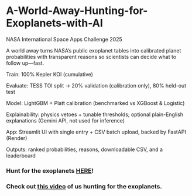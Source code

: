 # A-World-Away-Hunting-for-Exoplanets-with-AI
NASA International Space Apps Challenge 2025



A world away turns NASA’s public exoplanet tables into calibrated planet probabilities with transparent reasons so scientists can decide what to follow up—fast.

Train: 100% Kepler KOI (cumulative)

Evaluate: TESS TOI split → 20% validation (calibration only), 80% held-out test

Model: LightGBM + Platt calibration (benchmarked vs XGBoost & Logistic)

Explainability: physics vetoes + tunable thresholds; optional plain-English explanations (Gemini API, not used for inference)

App: Streamlit UI with single entry + CSV batch upload, backed by FastAPI (Render)

Outputs: ranked probabilities, reasons, downloadable CSV, and a leaderboard


### Hunt for the exoplanets [HERE](https://a-world-away-hunting-for-exoplanets-with-d7es.onrender.com/)!

### Check out [this video](https://drive.google.com/file/d/1uDW9WdQq4psa6G1mbURNno3uMu1hUeTN/view?usp=sharing) of us hunting for the exoplanets.
